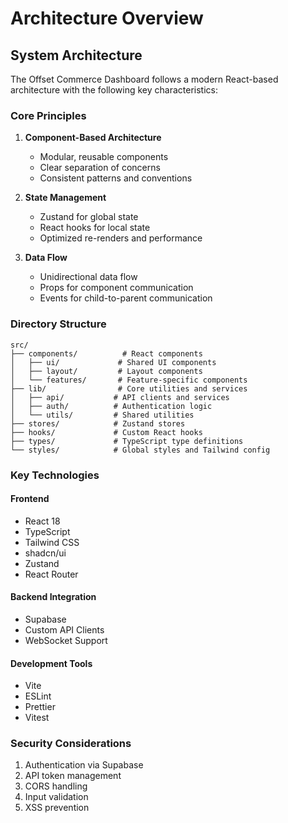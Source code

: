 # Architecture Overview

## System Architecture

The Offset Commerce Dashboard follows a modern React-based architecture with the following key characteristics:

### Core Principles
1. **Component-Based Architecture**
   - Modular, reusable components
   - Clear separation of concerns
   - Consistent patterns and conventions

2. **State Management**
   - Zustand for global state
   - React hooks for local state
   - Optimized re-renders and performance

3. **Data Flow**
   - Unidirectional data flow
   - Props for component communication
   - Events for child-to-parent communication

### Directory Structure
```
src/
├── components/          # React components
│   ├── ui/             # Shared UI components
│   ├── layout/         # Layout components
│   └── features/       # Feature-specific components
├── lib/                # Core utilities and services
│   ├── api/           # API clients and services
│   ├── auth/          # Authentication logic
│   └── utils/         # Shared utilities
├── stores/            # Zustand stores
├── hooks/             # Custom React hooks
├── types/             # TypeScript type definitions
└── styles/            # Global styles and Tailwind config
```

### Key Technologies

#### Frontend
- React 18
- TypeScript
- Tailwind CSS
- shadcn/ui
- Zustand
- React Router

#### Backend Integration
- Supabase
- Custom API Clients
- WebSocket Support

#### Development Tools
- Vite
- ESLint
- Prettier
- Vitest

### Security Considerations
1. Authentication via Supabase
2. API token management
3. CORS handling
4. Input validation
5. XSS prevention